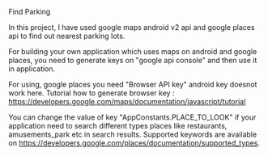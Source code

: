 Find Parking

In this project, I have used google maps android v2 api and google places api to find out nearest parking lots.

For building your own application which uses maps on android and google places, you need to generate keys on "google api console" and then use it in application.

For using, google places you need "Browser API key" android key doesnot work here.
Tutorial how to generate browser key : https://developers.google.com/maps/documentation/javascript/tutorial

You can change the value of key "AppConstants.PLACE_TO_LOOK" if your application need to search different types places like restaurants, amusements_park etc in search results. Supported keywords are available on https://developers.google.com/places/documentation/supported_types.